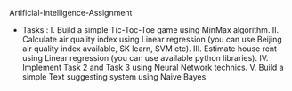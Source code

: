 Artificial-Intelligence-Assignment
*  Tasks :
I. Build a simple Tic-Toc-Toe game using MinMax algorithm.
II. Calculate air quality index using Linear regression (you can use Beijing air quality index available, SK learn, SVM etc).
III. Estimate house rent using Linear regression (you can use available python libraries).
IV. Implement Task 2 and Task 3 using Neural Network technics.
V. Build a simple Text suggesting system using Naive Bayes.


